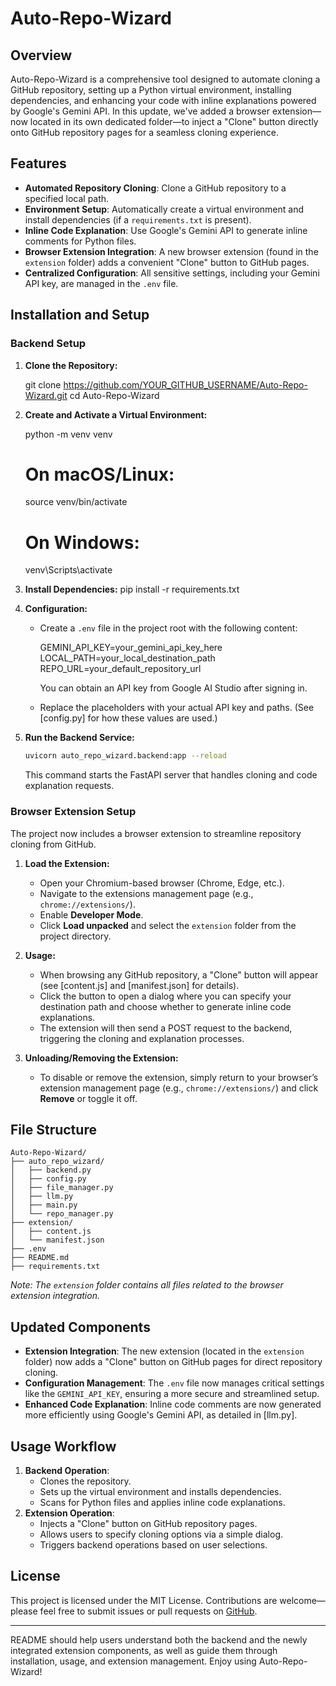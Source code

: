 
# Auto-Repo-Wizard

## Overview
Auto-Repo-Wizard is a comprehensive tool designed to automate cloning a GitHub repository, setting up a Python virtual environment, installing dependencies, and enhancing your code with inline explanations powered by Google's Gemini API. In this update, we've added a browser extension—now located in its own dedicated folder—to inject a "Clone" button directly onto GitHub repository pages for a seamless cloning experience.

## Features
- **Automated Repository Cloning**: Clone a GitHub repository to a specified local path.
- **Environment Setup**: Automatically create a virtual environment and install dependencies (if a `requirements.txt` is present).
- **Inline Code Explanation**: Use Google's Gemini API to generate inline comments for Python files.
- **Browser Extension Integration**: A new browser extension (found in the `extension` folder) adds a convenient "Clone" button to GitHub pages.
- **Centralized Configuration**: All sensitive settings, including your Gemini API key, are managed in the `.env` file.

## Installation and Setup

### Backend Setup
1. **Clone the Repository:**
   
   git clone https://github.com/YOUR_GITHUB_USERNAME/Auto-Repo-Wizard.git
   cd Auto-Repo-Wizard

2. **Create and Activate a Virtual Environment:**
   
   python -m venv venv
   # On macOS/Linux:
   source venv/bin/activate
   # On Windows:
   venv\Scripts\activate

3. **Install Dependencies:**
   pip install -r requirements.txt


4. **Configuration:**
   - Create a `.env` file in the project root with the following content:
    
     GEMINI_API_KEY=your_gemini_api_key_here
     LOCAL_PATH=your_local_destination_path
     REPO_URL=your_default_repository_url

     You can obtain an API key from Google AI Studio after signing in.
    
   - Replace the placeholders with your actual API key and paths. (See [config.py] for how these values are used.)

5. **Run the Backend Service:**
   ```sh
   uvicorn auto_repo_wizard.backend:app --reload
   ```
   This command starts the FastAPI server that handles cloning and code explanation requests.

### Browser Extension Setup
The project now includes a browser extension to streamline repository cloning from GitHub.

1. **Load the Extension:**
   - Open your Chromium-based browser (Chrome, Edge, etc.).
   - Navigate to the extensions management page (e.g., `chrome://extensions/`).
   - Enable **Developer Mode**.
   - Click **Load unpacked** and select the `extension` folder from the project directory.

2. **Usage:**
   - When browsing any GitHub repository, a "Clone" button will appear (see [content.js] and [manifest.json] for details).
   - Click the button to open a dialog where you can specify your destination path and choose whether to generate inline code explanations.
   - The extension will then send a POST request to the backend, triggering the cloning and explanation processes.

3. **Unloading/Removing the Extension:**
   - To disable or remove the extension, simply return to your browser’s extension management page (e.g., `chrome://extensions/`) and click **Remove** or toggle it off.

## File Structure
```
Auto-Repo-Wizard/
├── auto_repo_wizard/
│   ├── backend.py
│   ├── config.py
│   ├── file_manager.py
│   ├── llm.py
│   ├── main.py
│   └── repo_manager.py
├── extension/
│   ├── content.js
│   └── manifest.json
├── .env
├── README.md
├── requirements.txt

```
*Note: The `extension` folder contains all files related to the browser extension integration.*

## Updated Components
- **Extension Integration**: The new extension (located in the `extension` folder) now adds a "Clone" button on GitHub pages for direct repository cloning.
- **Configuration Management**: The `.env` file now manages critical settings like the `GEMINI_API_KEY`, ensuring a more secure and streamlined setup.
- **Enhanced Code Explanation**: Inline code comments are now generated more efficiently using Google's Gemini API, as detailed in [llm.py].

## Usage Workflow
1. **Backend Operation**:
   - Clones the repository.
   - Sets up the virtual environment and installs dependencies.
   - Scans for Python files and applies inline code explanations.
2. **Extension Operation**:
   - Injects a "Clone" button on GitHub repository pages.
   - Allows users to specify cloning options via a simple dialog.
   - Triggers backend operations based on user selections.

## License
This project is licensed under the MIT License. Contributions are welcome—please feel free to submit issues or pull requests on [GitHub](https://github.com/YOUR_GITHUB_USERNAME/Auto-Repo-Wizard).

---

README should help users understand both the backend and the newly integrated extension components, as well as guide them through installation, usage, and extension management. Enjoy using Auto-Repo-Wizard!